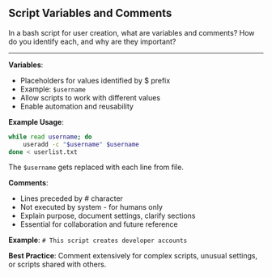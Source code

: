 ## Script Variables and Comments

In a bash script for user creation, what are variables and comments? How do you identify each, and why are they important?

---

**Variables**:
- Placeholders for values identified by $ prefix
- Example: `$username`
- Allow scripts to work with different values
- Enable automation and reusability

**Example Usage**:
```bash
while read username; do
    useradd -c "$username" $username
done < userlist.txt
```
The `$username` gets replaced with each line from file.

**Comments**:
- Lines preceded by # character
- Not executed by system - for humans only
- Explain purpose, document settings, clarify sections
- Essential for collaboration and future reference

**Example**: `# This script creates developer accounts`

**Best Practice**: Comment extensively for complex scripts, unusual settings, or scripts shared with others.

